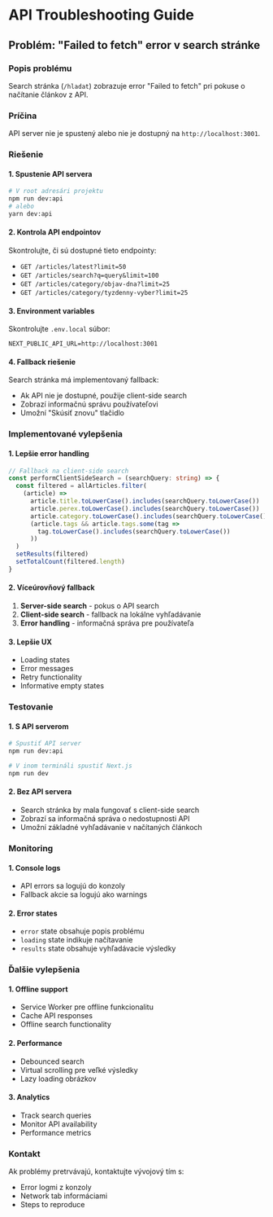 # API Troubleshooting Guide

## Problém: "Failed to fetch" error v search stránke

### Popis problému
Search stránka (`/hladat`) zobrazuje error "Failed to fetch" pri pokuse o načítanie článkov z API.

### Príčina
API server nie je spustený alebo nie je dostupný na `http://localhost:3001`.

### Riešenie

#### 1. Spustenie API servera
```bash
# V root adresári projektu
npm run dev:api
# alebo
yarn dev:api
```

#### 2. Kontrola API endpointov
Skontrolujte, či sú dostupné tieto endpointy:
- `GET /articles/latest?limit=50`
- `GET /articles/search?q=query&limit=100`
- `GET /articles/category/objav-dna?limit=25`
- `GET /articles/category/tyzdenny-vyber?limit=25`

#### 3. Environment variables
Skontrolujte `.env.local` súbor:
```env
NEXT_PUBLIC_API_URL=http://localhost:3001
```

#### 4. Fallback riešenie
Search stránka má implementovaný fallback:
- Ak API nie je dostupné, použije client-side search
- Zobrazí informačnú správu používateľovi
- Umožní "Skúsiť znovu" tlačidlo

### Implementované vylepšenia

#### 1. Lepšie error handling
```typescript
// Fallback na client-side search
const performClientSideSearch = (searchQuery: string) => {
  const filtered = allArticles.filter(
    (article) =>
      article.title.toLowerCase().includes(searchQuery.toLowerCase()) ||
      article.perex.toLowerCase().includes(searchQuery.toLowerCase()) ||
      article.category.toLowerCase().includes(searchQuery.toLowerCase()) ||
      (article.tags && article.tags.some(tag => 
        tag.toLowerCase().includes(searchQuery.toLowerCase())
      ))
  )
  setResults(filtered)
  setTotalCount(filtered.length)
}
```

#### 2. Víceúrovňový fallback
1. **Server-side search** - pokus o API search
2. **Client-side search** - fallback na lokálne vyhľadávanie
3. **Error handling** - informačná správa pre používateľa

#### 3. Lepšie UX
- Loading states
- Error messages
- Retry functionality
- Informative empty states

### Testovanie

#### 1. S API serverom
```bash
# Spustiť API server
npm run dev:api

# V inom termináli spustiť Next.js
npm run dev
```

#### 2. Bez API servera
- Search stránka by mala fungovať s client-side search
- Zobrazí sa informačná správa o nedostupnosti API
- Umožní základné vyhľadávanie v načítaných článkoch

### Monitoring

#### 1. Console logs
- API errors sa logujú do konzoly
- Fallback akcie sa logujú ako warnings

#### 2. Error states
- `error` state obsahuje popis problému
- `loading` state indikuje načítavanie
- `results` state obsahuje vyhľadávacie výsledky

### Ďalšie vylepšenia

#### 1. Offline support
- Service Worker pre offline funkcionalitu
- Cache API responses
- Offline search functionality

#### 2. Performance
- Debounced search
- Virtual scrolling pre veľké výsledky
- Lazy loading obrázkov

#### 3. Analytics
- Track search queries
- Monitor API availability
- Performance metrics

### Kontakt
Ak problémy pretrvávajú, kontaktujte vývojový tím s:
- Error logmi z konzoly
- Network tab informáciami
- Steps to reproduce
